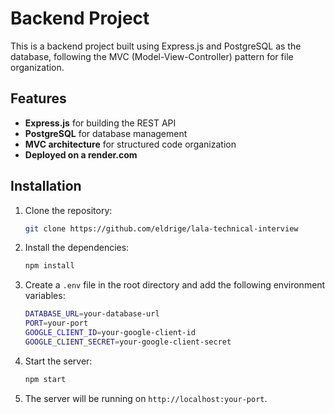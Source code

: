 # Backend Project

This is a backend project built using Express.js and PostgreSQL as the database, following the MVC (Model-View-Controller) pattern for file organization.

## Features

- **Express.js** for building the REST API
- **PostgreSQL** for database management
- **MVC architecture** for structured code organization
- **Deployed on a render.com**

## Installation

1. Clone the repository:
   ```sh
   git clone https://github.com/eldrige/lala-technical-interview
   ```
2. Install the dependencies:
   ```sh
   npm install
   ```
3. Create a `.env` file in the root directory and add the following environment variables:
   ```sh
   DATABASE_URL=your-database-url
   PORT=your-port
   GOOGLE_CLIENT_ID=your-google-client-id
   GOOGLE_CLIENT_SECRET=your-google-client-secret
   ```
4. Start the server:
   ```sh
   npm start
   ```
5. The server will be running on `http://localhost:your-port`.
